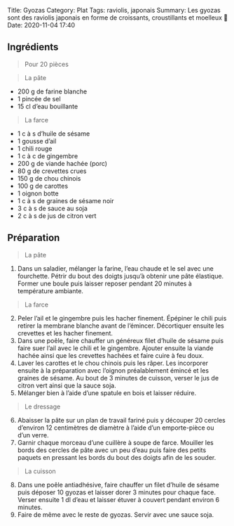 Title: Gyozas
Category: Plat
Tags: raviolis, japonais
Summary: Les gyozas sont des raviolis japonais en forme de croissants, croustillants et moelleux 🥟
Date:  2020-11-04 17:40

## Ingrédients
> Pour 20 pièces

> La pâte

- 200 g de farine blanche
- 1 pincée de sel
- 15 cl d’eau bouillante

> La farce

- 1 c à s d’huile de sésame 
- 1 gousse d’ail 
- 1 chili rouge 
- 1 c à c de gingembre 
- 200 g de viande hachée (porc)
- 80 g de crevettes crues 
- 150 g de chou chinois 
- 100 g de carottes 
- 1 oignon botte 
- 1 c à s de graines de sésame noir
- 3 c à s de sauce au soja
- 2 c à s de jus de citron vert

## Préparation
> La pâte

1. Dans un saladier, mélanger la farine, l’eau chaude et le sel avec une fourchette. Pétrir du bout des doigts jusqu’à obtenir une pâte élastique. Former une boule puis laisser reposer pendant 20 minutes à température ambiante.

> La farce

2. Peler l’ail et le gingembre puis les hacher finement. Épépiner le chili puis retirer la membrane blanche avant de l’émincer. Décortiquer ensuite les crevettes et les hacher finement.
3. Dans une poêle, faire chauffer un généreux filet d’huile de sésame puis faire suer l’ail avec le chili et le gingembre. Ajouter ensuite la viande hachée ainsi que les crevettes hachées et faire cuire à feu doux.
4. Laver les carottes et le chou chinois puis les râper. Les incorporer ensuite à la préparation avec l’oignon préalablement émincé et les graines de sésame. Au bout de 3 minutes de cuisson, verser le jus de citron vert ainsi que la sauce soja.
5. Mélanger bien à l’aide d’une spatule en bois et laisser réduire.

> Le dressage

6. Abaisser la pâte sur un plan de travail fariné puis y découper 20 cercles d’environ 12 centimètres de diamètre à l’aide d’un emporte-pièce ou d’un verre.
7. Garnir chaque morceau d’une cuillère à soupe de farce. Mouiller les bords des cercles de pâte avec un peu d’eau puis faire des petits paquets en pressant les bords du bout des doigts afin de les souder.

> La cuisson

8. Dans une poêle antiadhésive, faire chauffer un filet d’huile de sésame puis déposer 10 gyozas et laisser dorer 3 minutes pour chaque face. Verser ensuite 1 dl d’eau et laisser étuver à couvert pendant environ 6 minutes.
9. Faire de même avec le reste de gyozas. Servir avec une sauce soja.